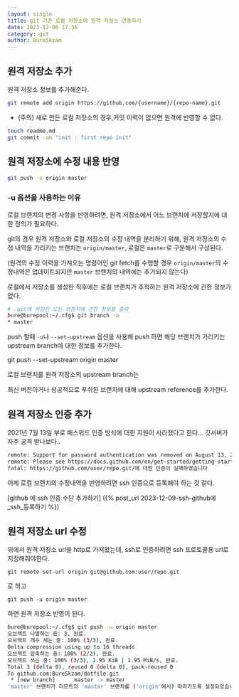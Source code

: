 ```yaml
---
layout: single
title: git 기존 로컬 저장소에 원격 저장소 연동하기
date: 2023-12-06 17:36
category: git
author: Bure5kzam
---
```



## 원격 저장소 추가

원격 저장소 정보를 추가해준다.

```bash
git remote add origin https://github.com/{username}/{repo-name}.git
```

* (주의) 새로 만든 로컬 저장소의 경우,커밋 이력이 없으면 원격에 반영할 수 없다.

```bash
touch readme.md
git commit -am "init : first repo init"
```

## 원격 저장소에 수정 내용 반영

```bash
git push -u origin master
```

### -u 옵션을 사용하는 이유

로컬 브랜치의 변경 사항을 반영하려면, 원격 저장소에서 어느 브랜치에 저장할지에 대한 정의가 필요하다.

git의 경우 원격 저장소와 로컬 저장소의 수정 내역을 분리하기 위해, 원격 저장소의 수정 내역을 가리키는 브랜치는 `origin/master`, 로컬은 `master`로 구분해서 구성된다.

(원격의 수정 이력을 가져오는 명령어인 git fetch를 수행할 경우 `origin/master`의 수정내역은 업데이트되지만 `master` 브랜치의 내역에는 추가되지 않는다)

로컬에서 저장소를 생성한 직후에는 로컬 브랜치가 추적하는 원격 저장소에 관한 정보가 없다.


```bash
# .git에 저장된 모든 브랜치에 관한 정보를 출력
bure@burepool:~/.cfg$ git branch -a
* master
```

push 할때 `-u`나 `--set-upstream` 옵션을 사용해 push 하면 해당 브랜치가 가리키는 upstream branch에 대한 정보를 추가한다.

git push --set-upstream origin master

로컬 브랜치를 원격 저장소의 upstream branch는 


최신 버전이거나 성공적으로 푸쉬된 브랜치에 대해 upstream reference를 추가한다.

## 원격 저장소 인증 추가

2021년 7월 13일 부로 패스워드 인증 방식에 대한 지원이 사라졌다고 한다... 깃서버가 자주 공격 받나보다..

```bash
remote: Support for password authentication was removed on August 13, 2021.
remote: Please see https://docs.github.com/en/get-started/getting-started-with-git/about-remote-repositories#cloning-with-https-urls for information on currently recommended modes of authentication.
fatal: https://github.com/user/repo.git/에 대한 인증이 실패하였습니다
```

이제 로컬 브랜치의 수정내역을 반영하려면 ssh 인증으로 등록해야 하는 것 같다.


[github 에 ssh 인증 수단 추가하기] ({% post_url 2023-12-09-ssh-github에_ssh_등록하기 %})

## 원격 저장소 url 수정

위에서 원격 저장소 url을 http로 가져왔는데, ssh로 인증하려면 ssh 프로토콜용 url로 지정해줘야한다.


`git remote set-url origin git@github.com:user/repo.git`

로 하고 

`git push -u origin master`

하면 원격 저장소 반영이 된다.

```bash
bure@burepool:~/.cfg$ git push -u origin master
오브젝트 나열하는 중: 3, 완료.
오브젝트 개수 세는 중: 100% (3/3), 완료.
Delta compression using up to 16 threads
오브젝트 압축하는 중: 100% (2/2), 완료.
오브젝트 쓰는 중: 100% (3/3), 1.95 KiB | 1.95 MiB/s, 완료.
Total 3 (delta 0), reused 0 (delta 0), pack-reused 0
To github.com:Bure5kzam/dotfile.git
 * [new branch]      master -> master
'master' 브랜치가 리모트의 'master' 브랜치를 ('origin'에서) 따라가도록 설정되었습니다.

```
